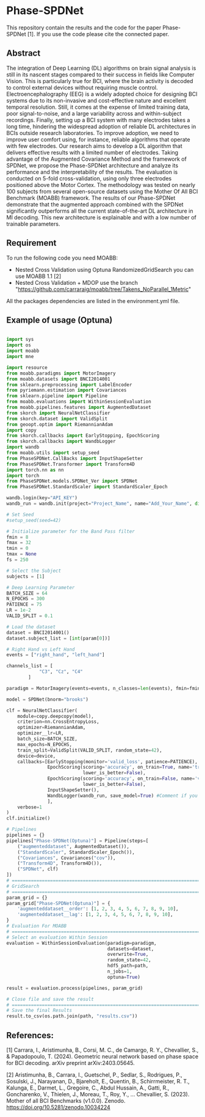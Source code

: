 # Phase-SPDNet

This repository contain the results and the code for the paper Phase-SPDNet [1].
If you use the code please cite the connected paper.

## Abstract 
The integration of Deep Learning (DL) algorithms on brain signal analysis is still in its nascent stages compared to their success in fields like Computer Vision. This is particularly true for BCI, where the brain activity is decoded to control external devices without requiring muscle control.
Electroencephalography (EEG) is a widely adopted choice for designing BCI systems due to its non-invasive and cost-effective nature and excellent temporal resolution. Still, it comes at the expense of limited training data, poor signal-to-noise, and a large variability across and within-subject recordings. 
Finally, setting up a BCI system with many electrodes takes a long time, hindering the widespread adoption of reliable DL architectures in BCIs outside research laboratories. To improve adoption, we need to improve user comfort using, for instance, reliable algorithms that operate with few electrodes. 
Our research aims to develop a DL algorithm that delivers effective results with a limited number of electrodes. Taking advantage of the Augmented Covariance Method and the framework of SPDNet, we propose the Phase-SPDNet architecture and analyze its performance and the interpretability of the results. The evaluation is conducted on 5-fold cross-validation, using only three electrodes positioned above the Motor Cortex. The methodology was tested on nearly 100 subjects from several open-source datasets using the Mother Of All BCI Benchmark (MOABB) framework. 
The results of our Phase-SPDNet demonstrate that the augmented approach combined with the SPDNet significantly outperforms all the current state-of-the-art DL architecture in MI decoding. 
This new architecture is explainable and with a low number of trainable parameters.

## Requirement
To run the following code you need MOABB:
- Nested Cross Validation using Optuna RandomizedGridSearch you can use MOABB 1.1 [2]
- Nested Cross Validation + MDOP use the branch "https://github.com/carraraig/moabb/tree/Takens_NoParallel_1Metric"

All the packages dependencies are listed in the environment.yml file.

## Example of usage (Optuna)
```python

import sys
import os
import moabb
import mne

import resource
from moabb.paradigms import MotorImagery
from moabb.datasets import BNCI2014001
from sklearn.preprocessing import LabelEncoder
from pyriemann.estimation import Covariances
from sklearn.pipeline import Pipeline
from moabb.evaluations import WithinSessionEvaluation
from moabb.pipelines.features import AugmentedDataset
from skorch import NeuralNetClassifier
from skorch.dataset import ValidSplit
from geoopt.optim import RiemannianAdam
import copy
from skorch.callbacks import EarlyStopping, EpochScoring
from skorch.callbacks import WandbLogger
import wandb
from moabb.utils import setup_seed
from PhaseSPDNet.CallBacks import InputShapeSetter
from PhaseSPDNet.Transformer import Transform4D
import torch.nn as nn
import torch
from PhaseSPDNet.models.SPDNet_Ver import SPDNet
from PhaseSPDNet.StandardScaler import StandardScaler_Epoch

wandb.login(key="API_KEY")
wandb_run = wandb.init(project="Project_Name", name="Add_Your_Name", dir=path, reinit=True)

# Set Seed
#setup_seed(seed=42)

# Initialize parameter for the Band Pass filter
fmin = 8
fmax = 32
tmin = 0
tmax = None
fs = 250

# Select the Subject
subjects = [1]

# Deep Learning Parameter
BATCH_SIZE = 64
N_EPOCHS = 300
PATIENCE = 75
LR = 1e-2
VALID_SPLIT = 0.1

# Load the dataset
dataset = BNCI2014001()
dataset.subject_list = [int(param[0])]

# Right Hand vs Left Hand
events = ["right_hand", "left_hand"]

channels_list = [
            "C3", "Cz", "C4"
        ]

paradigm = MotorImagery(events=events, n_classes=len(events), fmin=fmin, fmax=fmax, tmax=tmax, channels=channels_list)

model = SPDNet(bnorm="brooks")

clf = NeuralNetClassifier(
    module=copy.deepcopy(model),
    criterion=nn.CrossEntropyLoss,
    optimizer=RiemannianAdam,
    optimizer__lr=LR,
    batch_size=BATCH_SIZE,
    max_epochs=N_EPOCHS,
    train_split=ValidSplit(VALID_SPLIT, random_state=42),
    device=device,
    callbacks=[EarlyStopping(monitor='valid_loss', patience=PATIENCE),
               EpochScoring(scoring='accuracy', on_train=True, name='train_acc',
                            lower_is_better=False),
               EpochScoring(scoring='accuracy', on_train=False, name='valid_acc',
                            lower_is_better=False),
               InputShapeSetter(),
               WandbLogger(wandb_run, save_model=True) #Comment if you don't want to track
               ],
    verbose=1
)
clf.initialize()

# Pipelines
pipelines = {}
pipelines["Phase-SPDNet(Optuna)"] = Pipeline(steps=[
    ("augmenteddataset", AugmentedDataset()),
    ("StandardScaler", StandardScaler_Epoch()),
    ("Covariances", Covariances("cov")),
    ("Transform4D", Transform4D()),
    ("SPDNet", clf)
])
# ====================================================================================================================
# GridSearch
# ====================================================================================================================
param_grid = {}
param_grid["Phase-SPDNet(Optuna)"] = {
    'augmenteddataset__order': [1, 2, 3, 4, 5, 6, 7, 8, 9, 10],
    'augmenteddataset__lag': [1, 2, 3, 4, 5, 6, 7, 8, 9, 10],
}
# Evaluation For MOABB
# ========================================================================================================
# Select an evaluation Within Session
evaluation = WithinSessionEvaluation(paradigm=paradigm,
                                     datasets=dataset,
                                     overwrite=True,
                                     random_state=42,
                                     hdf5_path=path,
                                     n_jobs=1,
                                     optuna=True)

result = evaluation.process(pipelines, param_grid)

# Close file and save the result
# =================================================================================================================
# Save the final Results
result.to_csv(os.path.join(path, "results.csv"))

```

## References:
[1] Carrara, I., Aristimunha, B., Corsi, M. C., de Camargo, R. Y., Chevallier, S., & Papadopoulo, T. (2024). Geometric neural network based on phase space for BCI decoding. arXiv preprint arXiv:2403.05645.

[2] Aristimunha, B., Carrara, I., Guetschel, P., Sedlar, S., Rodrigues, P., Sosulski, J., Narayanan, D., Bjareholt, E., Quentin, B., Schirrmeister, R. T., Kalunga, E., Darmet, L., Gregoire, C., Abdul Hussain, A., Gatti, R., Goncharenko, V., Thielen, J., Moreau, T., Roy, Y., … Chevallier, S. (2023). Mother of all BCI Benchmarks (v1.0.0). Zenodo. https://doi.org/10.5281/zenodo.10034224
